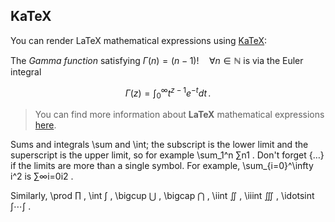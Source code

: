 ## KaTeX

You can render LaTeX mathematical expressions using [KaTeX](https://khan.github.io/KaTeX/):

The *Gamma function* satisfying $\Gamma(n) = (n-1)!\quad\forall n\in\mathbb N$ is via the Euler integral

$$
\Gamma(z) = \int_0^\infty t^{z-1}e^{-t}dt\,.
$$

> You can find more information about **LaTeX** mathematical expressions [here](http://meta.math.stackexchange.com/questions/5020/mathjax-basic-tutorial-and-quick-reference).

Sums and integrals \sum and \int; the subscript is the lower limit and the superscript is the upper limit, so for example \sum_1^n ∑n1
. Don't forget {…} if the limits are more than a single symbol. For example, \sum_{i=0}^\infty i^2 is ∑∞i=0i2
.

Similarly, \prod ∏
, \int ∫
, \bigcup ⋃
, \bigcap ⋂
, \iint ∬
, \iiint ∭
, \idotsint ∫⋯∫
.
